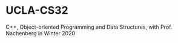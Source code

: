 # UCLA-CS32
C++, Object-oriented Programming and Data Structures, with Prof. Nachenberg in Winter 2020
